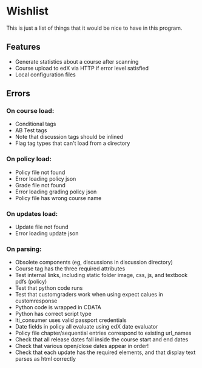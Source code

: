 # Wishlist

This is just a list of things that it would be nice to have in this program.

## Features

* Generate statistics about a course after scanning
* Course upload to edX via HTTP if error level satisfied
* Local configuration files

## Errors

### On course load:

- Conditional tags
- AB Test tags
- Note that discussion tags should be inlined
- Flag tag types that can't load from a directory

### On policy load:

- Policy file not found
- Error loading policy json
- Grade file not found
- Error loading grading policy json
- Policy file has wrong course name

### On updates load:

- Update file not found
- Error loading update json

### On parsing:

- Obsolete components (eg, discussions in discussion directory)
- Course tag has the three required attributes
- Test internal links, including static folder image, css, js, and textbook pdfs (policy)
- Test that python code runs
- Test that customgraders work when using expect calues in customresponse
- Python code is wrapped in CDATA
- Python has correct script type
- lti_consumer uses valid passport credentials
- Date fields in policy all evaluate using edX date evaluator
- Policy file chapter/sequential entries correspond to existing url_names
- Check that all release dates fall inside the course start and end dates
- Check that various open/close dates appear in order!
- Check that each update has the required elements, and that display text parses as html correctly
